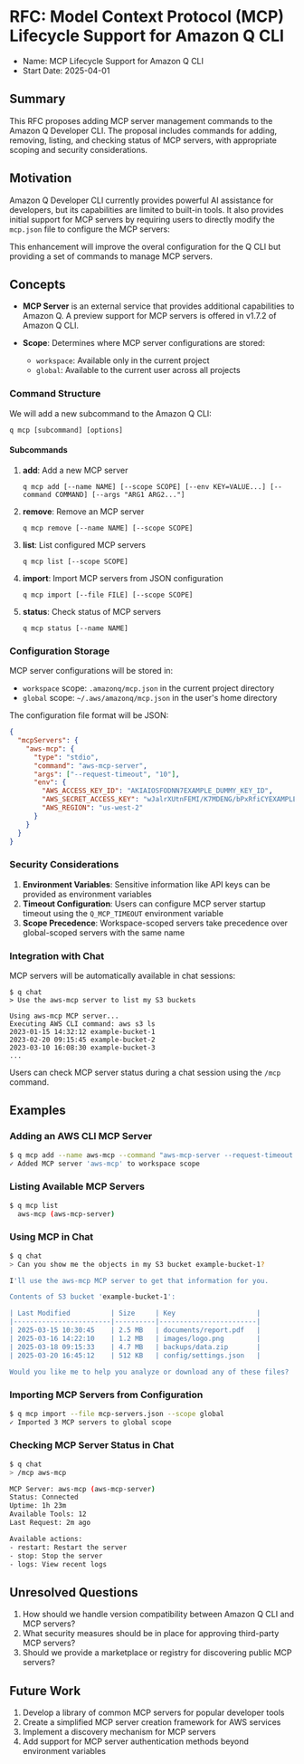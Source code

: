 # RFC: Model Context Protocol (MCP) Lifecycle Support for Amazon Q CLI

- Name: MCP Lifecycle Support for Amazon Q CLI
- Start Date: 2025-04-01

## Summary

This RFC proposes adding MCP server management commands to the Amazon Q Developer CLI. The proposal includes commands for adding, removing, listing, and checking status of MCP servers, with appropriate scoping and security considerations.

## Motivation

Amazon Q Developer CLI currently provides powerful AI assistance for developers, but its capabilities are limited to built-in tools. It also provides initial support for MCP servers by requiring users to directly modify the `mcp.json` file to configure the MCP servers:

This enhancement will improve the overal configuration for the Q CLI but providing a set of commands to manage MCP servers.

## Concepts

- **MCP Server** is an external service that provides additional capabilities to Amazon Q. A preview support for MCP servers is offered in v1.7.2 of Amazon Q CLI.

- **Scope**: Determines where MCP server configurations are stored:
  - `workspace`: Available only in the current project
  - `global`: Available to the current user across all projects

### Command Structure

We will add a new subcommand to the Amazon Q CLI:

```
q mcp [subcommand] [options]
```

#### Subcommands

1. **add**: Add a new MCP server
   ```
   q mcp add [--name NAME] [--scope SCOPE] [--env KEY=VALUE...] [--command COMMAND] [--args "ARG1 ARG2..."]
   ```

2. **remove**: Remove an MCP server
   ```
   q mcp remove [--name NAME] [--scope SCOPE]
   ```

3. **list**: List configured MCP servers
   ```
   q mcp list [--scope SCOPE]
   ```

4. **import**: Import MCP servers from JSON configuration
   ```
   q mcp import [--file FILE] [--scope SCOPE]
   ```

5. **status**: Check status of MCP servers
   ```
   q mcp status [--name NAME]
   ```

### Configuration Storage

MCP server configurations will be stored in:

- `workspace` scope: `.amazonq/mcp.json` in the current project directory
- `global` scope: `~/.aws/amazonq/mcp.json` in the user's home directory

The configuration file format will be JSON:

```json
{
  "mcpServers": {
    "aws-mcp": {
      "type": "stdio",
      "command": "aws-mcp-server",
      "args": ["--request-timeout", "10"],
      "env": {
        "AWS_ACCESS_KEY_ID": "AKIAIOSFODNN7EXAMPLE_DUMMY_KEY_ID",
        "AWS_SECRET_ACCESS_KEY": "wJalrXUtnFEMI/K7MDENG/bPxRfiCYEXAMPLEKEY_DUMMY_SECRET",
        "AWS_REGION": "us-west-2"
      }
    }
  }
}
```

### Security Considerations

1. **Environment Variables**: Sensitive information like API keys can be provided as environment variables
2. **Timeout Configuration**: Users can configure MCP server startup timeout using the `Q_MCP_TIMEOUT` environment variable
3. **Scope Precedence**: Workspace-scoped servers take precedence over global-scoped servers with the same name

### Integration with Chat

MCP servers will be automatically available in chat sessions:

```
$ q chat
> Use the aws-mcp server to list my S3 buckets

Using aws-mcp MCP server...
Executing AWS CLI command: aws s3 ls
2023-01-15 14:32:12 example-bucket-1
2023-02-20 09:15:45 example-bucket-2
2023-03-10 16:08:30 example-bucket-3
...
```

Users can check MCP server status during a chat session using the `/mcp` command.

## Examples

### Adding an AWS CLI MCP Server

```bash
$ q mcp add --name aws-mcp --command "aws-mcp-server --request-timeout 10" --env AWS_ACCESS_KEY_ID=AKIAIOSFODNN7EXAMPLE_DUMMY_KEY_ID --env AWS_SECRET_ACCESS_KEY=wJalrXUtnFEMI/K7MDENG/bPxRfiCYEXAMPLEKEY_DUMMY_SECRET --env AWS_REGION=us-west-2
✓ Added MCP server 'aws-mcp' to workspace scope
```
### Listing Available MCP Servers

```bash
$ q mcp list
  aws-mcp (aws-mcp-server)
```

### Using MCP in Chat

```bash
$ q chat
> Can you show me the objects in my S3 bucket example-bucket-1?

I'll use the aws-mcp MCP server to get that information for you.

Contents of S3 bucket 'example-bucket-1':

| Last Modified          | Size     | Key                    |
|------------------------|----------|------------------------|
| 2025-03-15 10:30:45    | 2.5 MB   | documents/report.pdf   |
| 2025-03-16 14:22:10    | 1.2 MB   | images/logo.png        |
| 2025-03-18 09:15:33    | 4.7 MB   | backups/data.zip       |
| 2025-03-20 16:45:12    | 512 KB   | config/settings.json   |

Would you like me to help you analyze or download any of these files?
```

### Importing MCP Servers from Configuration

```bash
$ q mcp import --file mcp-servers.json --scope global
✓ Imported 3 MCP servers to global scope
```

### Checking MCP Server Status in Chat

```bash
$ q chat
> /mcp aws-mcp

MCP Server: aws-mcp (aws-mcp-server)
Status: Connected
Uptime: 1h 23m
Available Tools: 12
Last Request: 2m ago

Available actions:
- restart: Restart the server
- stop: Stop the server
- logs: View recent logs
```

## Unresolved Questions

1. How should we handle version compatibility between Amazon Q CLI and MCP servers?
2. What security measures should be in place for approving third-party MCP servers?
3. Should we provide a marketplace or registry for discovering public MCP servers?

## Future Work

1. Develop a library of common MCP servers for popular developer tools
2. Create a simplified MCP server creation framework for AWS services
3. Implement a discovery mechanism for MCP servers
4. Add support for MCP server authentication methods beyond environment variables

